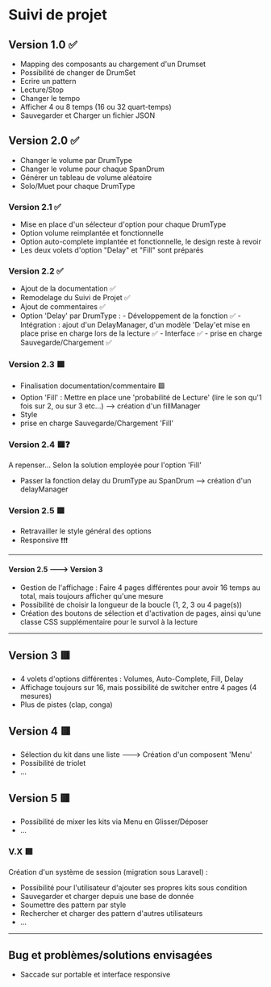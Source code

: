 # Suivi de projet

## Version 1.0 ✅

- Mapping des composants au chargement d'un Drumset
- Possibilité de changer de DrumSet
- Ecrire un pattern
- Lecture/Stop
- Changer le tempo
- Afficher 4 ou 8 temps (16 ou 32 quart-temps)
- Sauvegarder et Charger un fichier JSON

## Version 2.0 ✅

- Changer le volume par DrumType
- Changer le volume pour chaque SpanDrum
- Générer un tableau de volume aléatoire
- Solo/Muet pour chaque DrumType

### Version 2.1 ✅

- Mise en place d'un sélecteur d'option pour chaque DrumType
- Option volume reimplantée et fonctionnelle
- Option auto-complete implantée et fonctionnelle, le design reste à revoir
- Les deux volets d'option "Delay" et "Fill" sont préparés

### Version 2.2 ✅

- Ajout de la documentation ✅
- Remodelage du Suivi de Projet ✅
- Ajout de commentaires ✅
- Option 'Delay' par DrumType :
        - Développement de la fonction ✅
        - Intégration : ajout d'un DelayManager, d'un modèle 'Delay'et mise en place prise en charge lors de la lecture ✅
        - Interface ✅
        - prise en charge Sauvegarde/Chargement ✅

### Version 2.3 🟥

- Finalisation documentation/commentaire 🟩
- Option 'Fill' : Mettre en place une 'probabilité de Lecture' (lire le son qu'1 fois sur 2, ou sur 3 etc...) --> création d'un fillManager
- Style
- prise en charge Sauvegarde/Chargement 'Fill'

### Version 2.4 🟥❓

A repenser... Selon la solution employée pour l'option 'Fill'

- Passer la fonction delay du DrumType au SpanDrum --> création d'un delayManager

### Version 2.5 🟥

- Retravailler le style général des options
- Responsive ❗❗❗

----

#### Version 2.5 ---> Version 3

- Gestion de l'affichage : Faire 4 pages différentes pour avoir 16 temps au total, mais toujours afficher qu'une mesure
- Possibilité de choisir la longueur de la boucle (1, 2, 3 ou 4 page(s))
- Création des boutons de sélection et d'activation de pages, ainsi qu'une classe CSS supplémentaire pour le survol à la lecture

----

## Version 3 🟥

- 4 volets d'options différentes : Volumes, Auto-Complete, Fill, Delay
- Affichage toujours sur 16, mais possibilité de switcher entre 4 pages (4 mesures)
- Plus de pistes (clap, conga)

## Version 4 🟥

- Sélection du kit dans une liste ---> Création d'un composent 'Menu'
- Possibilité de triolet
- ...

## Version 5 🟥

- Possibilité de mixer les kits via Menu en Glisser/Déposer
- ...

### V.X 🟥

Création d'un système de session (migration sous Laravel) :

- Possibilité pour l'utilisateur d'ajouter ses propres kits sous condition
- Sauvegarder et charger depuis une base de donnée
- Soumettre des pattern par style
- Rechercher et charger des pattern d'autres utilisateurs
- ...

----

## Bug et problèmes/solutions envisagées

- Saccade sur portable et interface responsive
